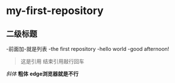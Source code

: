 # my-first-repository
## 二级标题
-前面加-就是列表
-the first repository
-hello world
-good afternoon!
>这是引用
>结束引用敲行回车

*斜体*
**粗体**
**edge浏览器就是不行**
